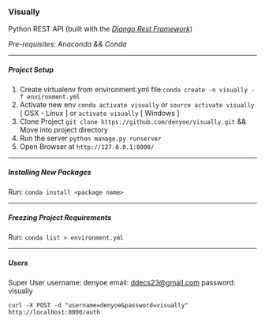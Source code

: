 ### Visually

Python REST API (built with the [*Django Rest Framework*](https://www.django-rest-framework.org))

*Pre-requisites: Anaconda && Conda*

---

##### Project Setup

1. Create virtualenv from environment.yml file `conda create -n visually -f environment.yml`
2. Activate new env `conda activate visually` or `source activate visually` [ OSX - Linux ] or `activate visually` [ Windows ]
3. Clone Project `git clone https://github.com/denyoe/visually.git` && Move into project directory
4. Run the server `python manage.py runserver`
5. Open Browser at `http://127.0.0.1:8000/`

---

##### Installing New Packages

Run: `conda install <package name>`

---

##### Freezing Project Requirements

Run: `conda list > environment.yml`

---

##### Users

Super User
	username:	denyoe
	email:		ddecs23@gmail.com
	password:	visually

`curl -X POST -d "username=denyoe&password=visually" http://localhost:8000/auth`
